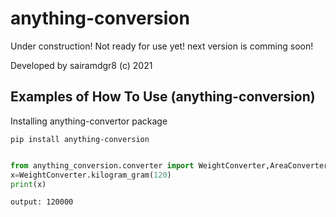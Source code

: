 # anything-conversion

Under construction! Not ready for use yet! next version is comming soon!

Developed by sairamdgr8 (c) 2021

## Examples of How To Use (anything-conversion)

Installing anything-convertor package

```
pip install anything-conversion

```

```python

from anything_conversion.converter import WeightConverter,AreaConverter
x=WeightConverter.kilogram_gram(120)
print(x)

```
```
output: 120000

```


